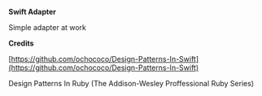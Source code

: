**Swift Adapter**

Simple adapter at work

**Credits**

[https://github.com/ochococo/Design-Patterns-In-Swift](https://github.com/ochococo/Design-Patterns-In-Swift)

Design Patterns In Ruby (The Addison-Wesley Proffessional Ruby Series)
